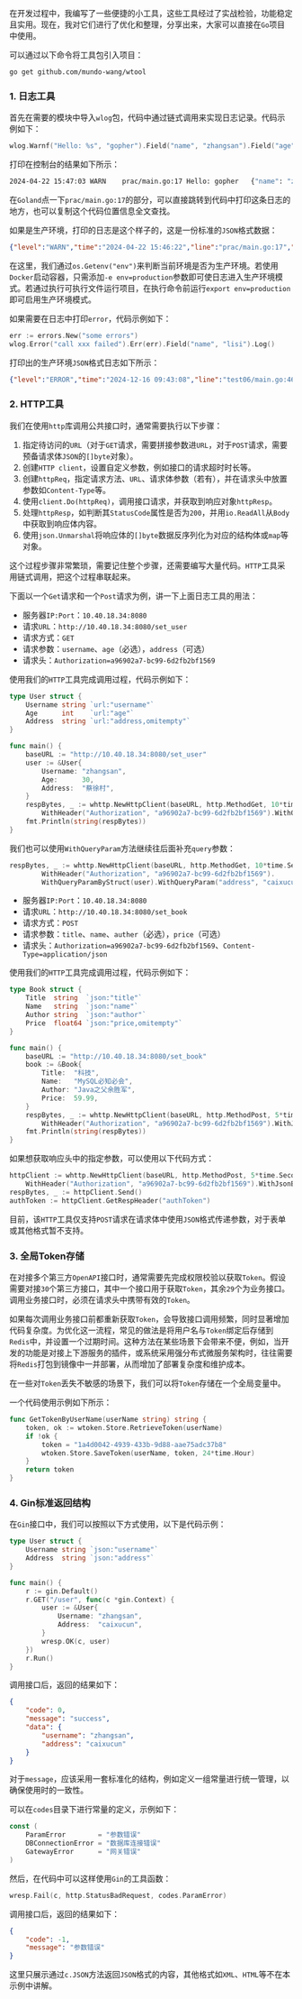 在开发过程中，我编写了一些便捷的小工具，这些工具经过了实战检验，功能稳定且实用。现在，我对它们进行了优化和整理，分享出来，大家可以直接在`Go`项目中使用。

可以通过以下命令将工具包引入项目：

```shell
go get github.com/mundo-wang/wtool
```

### 1. 日志工具

首先在需要的模块中导入`wlog`包，代码中通过链式调用来实现日志记录。代码示例如下：

```go
wlog.Warnf("Hello: %s", "gopher").Field("name", "zhangsan").Field("age", 30).Log()
```

打印在控制台的结果如下所示：

```sh
2024-04-22 15:47:03	WARN	prac/main.go:17	Hello: gopher	{"name": "zhangsan", "age": 30, "caller": "common.Hello"}
```

在`Goland`点一下`prac/main.go:17`的部分，可以直接跳转到代码中打印这条日志的地方，也可以复制这个代码位置信息全文查找。

如果是生产环境，打印的日志是这个样子的，这是一份标准的`JSON`格式数据：

```json
{"level":"WARN","time":"2024-04-22 15:46:22","line":"prac/main.go:17","message":"Hello: gopher","name":"zhangsan","age":30,"caller":"common.Hello"}
```

在这里，我们通过`os.Getenv("env")`来判断当前环境是否为生产环境。若使用`Docker`启动容器，只需添加`-e env=production`参数即可使日志进入生产环境模式。若通过执行可执行文件运行项目，在执行命令前运行`export env=production`即可启用生产环境模式。


如果需要在日志中打印`error`，代码示例如下：

```go
err := errors.New("some errors")
wlog.Error("call xxx failed").Err(err).Field("name", "lisi").Log()
```

打印出的生产环境`JSON`格式日志如下所示：

```json
{"level":"ERROR","time":"2024-12-16 09:43:08","line":"test06/main.go:46","message":"call xxx failed","error":"some errors","name":"lisi","caller":"main.CallSome"}
```

### 2. HTTP工具

我们在使用`http`库调用公共接口时，通常需要执行以下步骤：

1. 指定待访问的`URL`（对于`GET`请求，需要拼接参数进`URL`，对于`POST`请求，需要预备请求体`JSON`的`[]byte`对象）。
2. 创建`HTTP client`，设置自定义参数，例如接口的请求超时时长等。
3. 创建`httpReq`，指定请求方法、`URL`、请求体参数（若有），并在请求头中放置参数如`Content-Type`等。
4. 使用`client.Do(httpReq)`，调用接口请求，并获取到响应对象`httpResp`。
5. 处理`httpResp`，如判断其`StatusCode`属性是否为`200`，并用`io.ReadAll`从`Body`中获取到响应体内容。
6. 使用`json.Unmarshal`将响应体的`[]byte`数据反序列化为对应的结构体或`map`等对象。

这个过程步骤非常繁琐，需要记住整个步骤，还需要编写大量代码。`HTTP`工具采用链式调用，把这个过程串联起来。

下面以一个`Get`请求和一个`Post`请求为例，讲一下上面日志工具的用法：

- 服务器`IP:Port`：`10.40.18.34:8080`
- 请求`URL`：`http://10.40.18.34:8080/set_user`
- 请求方式：`GET`
- 请求参数：`username`、`age`（必选），`address`（可选）
- 请求头：`Authorization=a96902a7-bc99-6d2fb2bf1569`

使用我们的`HTTP`工具完成调用过程，代码示例如下：

```go
type User struct {
	Username string `url:"username"`
	Age      int    `url:"age"`
	Address  string `url:"address,omitempty"`
}

func main() {
	baseURL := "http://10.40.18.34:8080/set_user"
	user := &User{
		Username: "zhangsan",
		Age:      30,
		Address:  "蔡徐村",
	}
	respBytes, _ := whttp.NewHttpClient(baseURL, http.MethodGet, 10*time.Second).
		WithHeader("Authorization", "a96902a7-bc99-6d2fb2bf1569").WithQueryParamByStruct(user).Send()
	fmt.Println(string(respBytes))
}
```

我们也可以使用`WithQueryParam`方法继续往后面补充`query`参数：

```go
respBytes, _ := whttp.NewHttpClient(baseURL, http.MethodGet, 10*time.Second).
		WithHeader("Authorization", "a96902a7-bc99-6d2fb2bf1569").
		WithQueryParamByStruct(user).WithQueryParam("address", "caixucun").Send()
```

- 服务器`IP:Port`：`10.40.18.34:8080`
- 请求`URL`：`http://10.40.18.34:8080/set_book`
- 请求方式：`POST`
- 请求参数：`title`、`name`、`auther`（必选），`price`（可选）
- 请求头：`Authorization=a96902a7-bc99-6d2fb2bf1569`、`Content-Type=application/json`

使用我们的`HTTP`工具完成调用过程，代码示例如下：

```go
type Book struct {
	Title  string  `json:"title"`
	Name   string  `json:"name"`
	Author string  `json:"author"`
	Price  float64 `json:"price,omitempty"`
}

func main() {
	baseURL := "http://10.40.18.34:8080/set_book"
	book := &Book{
		Title:  "科技",
		Name:   "MySQL必知必会",
		Author: "Java之父余胜军",
		Price:  59.99,
	}
	respBytes, _ := whttp.NewHttpClient(baseURL, http.MethodPost, 5*time.Second).
		WithHeader("Authorization", "a96902a7-bc99-6d2fb2bf1569").WithJsonBody(book).Send()
	fmt.Println(string(respBytes))
}
```

如果想获取响应头中的指定参数，可以使用以下代码方式：

```go
httpClient := whttp.NewHttpClient(baseURL, http.MethodPost, 5*time.Second).
	WithHeader("Authorization", "a96902a7-bc99-6d2fb2bf1569").WithJsonBody(book)
respBytes, _ := httpClient.Send()
authToken := httpClient.GetRespHeader("authToken")
```

目前，该`HTTP`工具仅支持`POST`请求在请求体中使用`JSON`格式传递参数，对于表单或其他格式暂不支持。

### 3. 全局Token存储

在对接多个第三方`OpenAPI`接口时，通常需要先完成权限校验以获取`Token`。假设需要对接`30`个第三方接口，其中一个接口用于获取`Token`，其余`29`个为业务接口。调用业务接口时，必须在请求头中携带有效的`Token`。

如果每次调用业务接口前都重新获取`Token`，会导致接口调用频繁，同时显著增加代码复杂度。为优化这一流程，常见的做法是将用户名与`Token`绑定后存储到`Redis`中，并设置一个过期时间。这种方法在某些场景下会带来不便，例如，当开发的功能是对接上下游服务的插件，或系统采用强分布式微服务架构时，往往需要将`Redis`打包到镜像中一并部署，从而增加了部署复杂度和维护成本。

在一些对`Token`丢失不敏感的场景下，我们可以将`Token`存储在一个全局变量中。

一个代码使用示例如下所示：

```go
func GetTokenByUserName(userName string) string {
    token, ok := wtoken.Store.RetrieveToken(userName)
    if !ok {
        token = "1a4d0042-4939-433b-9d88-aae75adc37b8"
        wtoken.Store.SaveToken(userName, token, 24*time.Hour)
    }
    return token
}
```

### 4. Gin标准返回结构

在`Gin`接口中，我们可以按照以下方式使用，以下是代码示例：

```go
type User struct {
	Username string `json:"username"`
	Address  string `json:"address"`
}

func main() {
	r := gin.Default()
	r.GET("/user", func(c *gin.Context) {
		user := &User{
			Username: "zhangsan",
			Address:  "caixucun",
		}
		wresp.OK(c, user)
	})
	r.Run()
}
```

调用接口后，返回的结果如下：

```json
{
    "code": 0,
    "message": "success",
    "data": {
        "username": "zhangsan",
        "address": "caixucun"
    }
}
```

对于`message`，应该采用一套标准化的结构，例如定义一组常量进行统一管理，以确保使用时的一致性。

可以在`codes`目录下进行常量的定义，示例如下：

```go
const (
	ParamError        = "参数错误"
	DBConnectionError = "数据库连接错误"
	GatewayError      = "网关错误"
)
```

然后，在代码中可以这样使用`Gin`的工具函数：

```go
wresp.Fail(c, http.StatusBadRequest, codes.ParamError)
```

调用接口后，返回的结果如下：

```json
{
    "code": -1,
    "message": "参数错误"
}
```

这里只展示通过`c.JSON`方法返回`JSON`格式的内容，其他格式如`XML`、`HTML`等不在本示例中讲解。